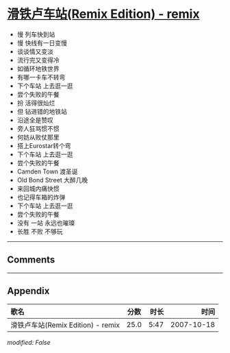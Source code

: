 # [滑铁卢车站(Remix Edition) - remix](https://music.163.com/song?id=65500)

* 慢 列车快到站
* 慢 快线有一日变慢
* 谈谈情又变淡
* 流行完又变得冷
* 如循环地铁世界
* 有哪一卡车不转弯
* 下个车站 上去逛一逛
* 尝个失败的午餐
* 扮 活得很灿烂
* 但 钻进错的地铁站
* 沿途全是赞叹
* 旁人狂骂惯不惯
* 何妨从败仗那里
* 搭上Eurostar转个弯
* 下个车站 上去逛一逛
* 尝个失败的午餐
* Camden Town 渡圣诞
* Old Bond Street 大醉几晚
* 来回城内痛快惯
* 也记得车箱的炸弹
* 下个车站 上去逛一逛
* 尝个失败的午餐
* 没有 一站 永远也璀璨
* 长胜 不败 不够玩


---

## Comments


---

## Appendix

|歌名|分数|时长|时间|
|:---|:---:|---:|---:|
|滑铁卢车站(Remix Edition) - remix|25.0|5:47|2007-10-18

*modified: False*